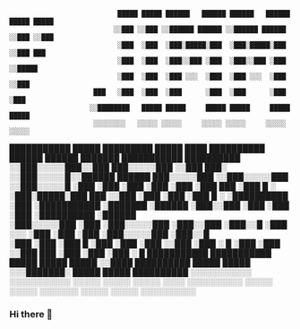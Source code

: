                                █████ █████ ██████   ██████ ██████   ██████ █████ █████                                
                              ░░███ ░░███ ░░██████ ██████ ░░██████ ██████ ░░███ ░░███                                 
                               ░███  ░███  ░███░█████░███  ░███░█████░███  ░░███ ███                                  
                               ░███  ░███  ░███░░███ ░███  ░███░░███ ░███   ░░█████                                   
                               ░███  ░███  ░███ ░░░  ░███  ░███ ░░░  ░███    ░░███                                    
                         ███   ░███  ░███  ░███      ░███  ░███      ░███     ░███                                    
                        ░░████████   █████ █████     █████ █████     █████    █████                                   
                         ░░░░░░░░   ░░░░░ ░░░░░     ░░░░░ ░░░░░     ░░░░░    ░░░░░                                    
 ███████████  █████         █████████   █████   ████ ██████████ ██████   ██████    ███████    ███████████   ██████████
░░███░░░░░███░░███         ███░░░░░███ ░░███   ███░ ░░███░░░░░█░░██████ ██████   ███░░░░░███ ░░███░░░░░███ ░░███░░░░░█
 ░███    ░███ ░███        ░███    ░███  ░███  ███    ░███  █ ░  ░███░█████░███  ███     ░░███ ░███    ░███  ░███  █ ░ 
 ░██████████  ░███        ░███████████  ░███████     ░██████    ░███░░███ ░███ ░███      ░███ ░██████████   ░██████   
 ░███░░░░░███ ░███        ░███░░░░░███  ░███░░███    ░███░░█    ░███ ░░░  ░███ ░███      ░███ ░███░░░░░███  ░███░░█   
 ░███    ░███ ░███      █ ░███    ░███  ░███ ░░███   ░███ ░   █ ░███      ░███ ░░███     ███  ░███    ░███  ░███ ░   █
 ███████████  ███████████ █████   █████ █████ ░░████ ██████████ █████     █████ ░░░███████░   █████   █████ ██████████
░░░░░░░░░░░  ░░░░░░░░░░░ ░░░░░   ░░░░░ ░░░░░   ░░░░ ░░░░░░░░░░ ░░░░░     ░░░░░    ░░░░░░░    ░░░░░   ░░░░░ ░░░░░░░░░░ 


### Hi there 👋

<!--
**JimmyBlakemore/JimmyBlakemore** is a ✨ _special_ ✨ repository because its `README.md` (this file) appears on your GitHub profile.

Here are some ideas to get you started:

- 🔭 I’m currently working on ...
- 🌱 I’m currently learning ...
- 👯 I’m looking to collaborate on ...
- 🤔 I’m looking for help with ...
- 💬 Ask me about ...
- 📫 How to reach me: ...
- 😄 Pronouns: ...
- ⚡ Fun fact: ...
-->
